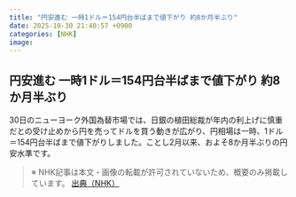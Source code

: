 ```yaml
---
title: "円安進む 一時1ドル＝154円台半ばまで値下がり 約8か月半ぶり"
date: 2025-10-30 21:40:57 +0900
categories: [NHK]
image: 
---
```

## 円安進む 一時1ドル＝154円台半ばまで値下がり 約8か月半ぶり

30日のニューヨーク外国為替市場では、日銀の植田総裁が年内の利上げに慎重だとの受け止めから円を売ってドルを買う動きが広がり、円相場は一時、1ドル＝154円台半ばまで値下がりしました。ことし2月以来、およそ8か月半ぶりの円安水準です。

> ※ NHK記事は本文・画像の転載が許可されていないため、概要のみ掲載しています。
[出典（NHK）](http://www3.nhk.or.jp/news/html/20251031/k10014964081000.html)
